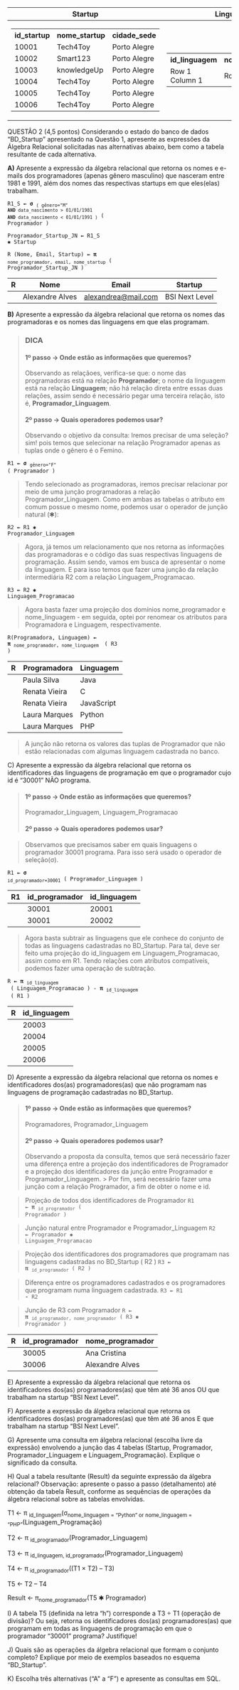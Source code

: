 |Startup|Linguagem_Programacao|
|--|--|
|<table><tr><th>id_startup</th><th>nome_startup</th><th>cidade_sede</th></tr><tr><td>10001</td><td>Tech4Toy</td><td>Porto Alegre</td></tr><tr> <td>10002</td><td>Smart123</td><td>Porto Alegre</td></tr> <tr><td>10003</td><td>knowledgeUp	</td><td>Porto Alegre</td></tr> <tr><td>10004</td><td>Tech4Toy</td><td>Porto Alegre</td></tr> <tr><td>10005</td><td>Tech4Toy</td><td>Porto Alegre</td></tr> <tr><td>10006</td><td>Tech4Toy</td><td>Porto Alegre</td></tr></table>|<table> <tr><th>id_linguagem</th><th>nome_linguagem</th><th>ano_lancamento</th></tr><tr><td>Row 1 Column 1</td><td>Row 1 Column 2</td></tr></table>|

QUESTÃO 2 (4,5 pontos)
Considerando o estado do banco de dados “BD_Startup” apresentado na Questão 1, apresente as expressões da Álgebra Relacional solicitadas nas alternativas abaixo, bem como a tabela resultante de cada alternativa.

**A)** Apresente a expressão da álgebra relacional que retorna os nomes e e-mails dos programadores (apenas gênero masculino) que nasceram entre 1981 e 1991, além dos nomes das respectivas startups em que eles(elas) trabalham.


<code>R1_S **←** **σ** <sub>( gênero="M" **AND** data_nascimento > 01/01/1981 **AND** data_nascimento < 01/01/1991 )</sub> ( Programador )</code>
  


<code>Programador_Startup_JN **←** R1_S **✱**  Startup</code>
  
<code>R (Nome, Email, Startup) **←** **π** <sub>nome_programador, email, nome_startup</sub> ( Programador_Startup_JN )</code>


| R | Nome | Email | Startup
|--|--|--|--|
|  | Alexandre Alves | alexandrea@mail.com	| BSI Next Level	|


**B)** Apresente a expressão da álgebra relacional que retorna os nomes das programadoras e os nomes das linguagens em que elas programam.
> ### DICA
> #### 1º passo → Onde estão as informações que queremos?
> Observando as relaçãoes, verifica-se que: 
> o nome das programadoras está na relação **Programador**;
> o nome da linguagem está na relação **Linguagem**;
> não há relação direta entre essas duas relações, assim sendo é necessário pegar uma terceira relação, isto é, **Programador_Linguagem**.
> #### 2º passo → Quais operadores podemos usar?
> Observando o objetivo da consulta:
> Iremos precisar de uma seleção?
> sim! pois temos que selecionar na relação Programador apenas as tuplas onde o gênero é o Femino.
> 
<code>R1 **←**  **σ** <sub>gênero="F"</sub> ( Programador )</code>

> Tendo selecionado as programadoras, iremos precisar relacionar por meio de uma junção programadoras a relação Programador_Linguagem. Como em ambas as tabelas o atributo em comum possue o mesmo nome, podemos usar o operador de junção natural (✱):

<code>R2 **←**  R1 **✱** Programador_Linguagem</code>

> Agora, já temos um relacionamento que nos retorna as informações das programadoras e o código das suas respectivas linguagens de programação. Assim sendo, vamos em busca de apresentar o nome da linguagem. E para isso temos que fazer uma junção da relação intermediária R2 com a relação Linguagem_Programacao.
> 
<code>R3 **←** R2 **✱** Linguagem_Programacao</code>

> Agora basta fazer uma projeção dos domínios nome_programador e nome_linguagem - em seguida, optei por renomear os atributos para Programadora e Linguagem, respectivamente.
> 
<code>R(Programadora, Linguagem) **←** **π** <sub>nome_programador, nome_linguagem </sub> ( R3 )</code>

| R | Programadora | Linguagem|
|--|--|--|
|  | Paula Silva | Java	|
|  | Renata Vieira | C	|
|  | Renata Vieira | JavaScript	|
|  | Laura Marques | Python	|
|  | Laura Marques | PHP	|

> A junção não retorna os valores das tuplas de Programador que não estão relacionadas com algumas linguagem cadastrada no banco.

C) Apresente a expressão da álgebra relacional que retorna os identificadores das linguagens de programação em que o programador cujo id é “30001” NÃO programa.
> #### 1º passo → Onde estão as informações que queremos?
> Programador_Linguagem, Linguagem_Programacao
> #### 2º passo → Quais operadores podemos usar?

> Observamos que precisamos saber em quais linguagens o programador 30001 programa. Para isso será usado o operador de seleção(σ).
> 
<code>R1 **←**  **σ** <sub>id_programador=30001</sub> ( Programador_Linguagem )</code>

| R1 | id_programador | id_linguagem | 
|--|--|--|
|  | 30001 | 20001 |
|  | 30001 | 20002 |
 
> Agora basta subtrair as linguagens que ele conhece do conjunto de todas as linguagens cadastradas no BD_Startup. Para tal, deve ser feito uma projeção do id_linguagem em Linguagem_Programacao, assim como em R1.
> Tendo relações com atributos compatíveis, podemos fazer uma operação de subtração.
> 
<code>R **←** **π** <sub>id_linguagem </sub> ( Linguagem_Programacao ) - **π** <sub>id_linguagem </sub> ( R1 )</code>

| R | id_linguagem | 
|--|--|
|  | 20003 |
|  | 20004 |
|  | 20005 |
|  | 20006 |

D) Apresente a expressão da álgebra relacional que retorna os nomes e identificadores dos(as) programadores(as) que não programam nas linguagens de programação cadastradas no BD_Startup.
> #### 1º passo → Onde estão as informações que queremos?
> Programadores, Programador_Linguagem
> 
> #### 2º passo → Quais operadores podemos usar?
> Observando a proposta da consulta, temos que será necessário fazer uma diferença entre a projeção dos indentificadores de Programador e a projeção dos identificadores da junção entre Programador e Programador_Linguagem. > Por fim, será necessário fazer uma junção com a relação Programador, a fim de obter o nome e id.

> Projeção de todos dos identificadores de Programador
<code>R1 **←**  **π** <sub>id_programador</sub> ( Programador )</code>

> Junção natural entre Programador e Programador_Linguagem
<code>R2 **←** Programador **✱** Linguagem_Programacao</code>

> Projeção dos identificadores dos programadores que programam nas linguagens cadastradas no BD_Startup ( R2 )
<code>R3 **←** **π** <sub>id_programador</sub> ( R2 )</code>

> Diferença entre os programadores cadastrados e os programadores que programam numa linguagem cadastrada.
<code>R3 **←** R1 **-** R2</code>

> Junção de R3 com Programador
> <code>R **←** **π** <sub>id_programador, nome_programador</sub> ( R3 ✱ Programador )</code>

| R | id_programador| nome_programador |
|--|--|--|
|  | 30005 | Ana Cristina	|
|  | 30006 | Alexandre Alves	|

E) Apresente a expressão da álgebra relacional que retorna os identificadores dos(as) programadores(as) que têm até 36 anos OU que trabalham na startup “BSI Next Level”.

F) Apresente a expressão da álgebra relacional que retorna os identificadores dos(as) programadores(as) que têm até 36 anos E que trabalham na startup “BSI Next Level”.

G) Apresente uma consulta em álgebra relacional (escolha livre da expressão) envolvendo a junção das 4 tabelas (Startup, Programador, Programador_Linguagem e Linguagem_Programação). Explique o significado da consulta.

H) Qual a tabela resultante (Result) da seguinte expressão da álgebra relacional?
Observação: apresente o passo a passo (detalhamento) até obtenção da tabela Result, conforme as sequências de operações da álgebra relacional sobre as tabelas envolvidas.

T1 ← π <sub>id_linguagem</sub>(σ<sub>nome_linguagem = “Python” or nome_linguagem = “PHP”</sub>(Linguagem_Programação)

T2 ← π <sub>id_programador</sub>(Programador_Linguagem)

T3 ← π <sub>id_linguagem, id_programador</sub>(Programador_Linguagem)

T4 ← π <sub>id_programador</sub>((T1 × T2) – T3)

T5 ← T2 – T4

Result ← π<sub>nome_programador</sub>(T5 ✱ Programador)

I) A tabela T5 (definida na letra “h”) corresponde a T3 ÷ T1 (operação de divisão)? Ou seja, retorna os identificadores dos(as) programadores(as) que programam em todas as linguagens de programação em que o programador “30001” programa? Justifique!

J) Quais são as operações da álgebra relacional que formam o conjunto completo? Explique por meio de exemplos baseados no esquema “BD_Startup”.

K) Escolha três alternativas (“A" a “F”) e apresente as consultas em SQL.


